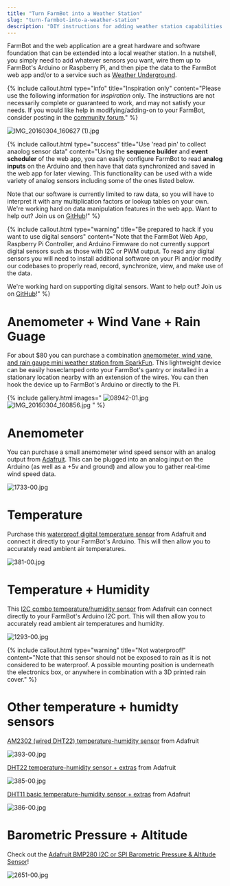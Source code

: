 ```yaml
---
title: "Turn FarmBot into a Weather Station"
slug: "turn-farmbot-into-a-weather-station"
description: "DIY instructions for adding weather station capabilities to your FarmBot"
---
```


FarmBot and the web application are a great hardware and software foundation that can be extended into a local weather station. In a nutshell, you simply need to add whatever sensors you want, wire them up to FarmBot's Arduino or Raspberry Pi, and then pipe the data to the FarmBot web app and/or to a service such as [Weather Underground](https://www.wunderground.com/).

{%
include callout.html
type="info"
title="Inspiration only"
content="Please use the following information for *inspiration* only. The instructions are not necessarily complete or guaranteed to work, and may not satisfy your needs. If you would like help in modifying/adding-on to your FarmBot, consider posting in the [community forum](http://forum.farmbot.org)."
%}



![IMG_20160304_160627 (1).jpg](_images/IMG_20160304_160627_(1).jpg)



{%
include callout.html
type="success"
title="Use 'read pin' to collect anaolog sensor data"
content="Using the **sequence builder** and **event scheduler** of the web app, you can easily configure FarmBot to read **analog inputs** on the Arduino and then have that data synchronized and saved in the web app for later viewing. This functionality can be used with a wide variety of analog sensors including some of the ones listed below.

Note that our software is currently limited to raw data, so you will have to interpret it with any multiplication factors or lookup tables on your own. We're working hard on data manipulation features in the web app. Want to help out? Join us on [GitHub](http://github.com/farmbot)!"
%}



{%
include callout.html
type="warning"
title="Be prepared to hack if you want to use digital sensors"
content="Note that the FarmBot Web App, Raspberry Pi Controller, and Arduino Firmware do not currently support digital sensors such as those with I2C or PWM output. To read any digital sensors you will need to install additional software on your Pi and/or modify our codebases to properly read, record, synchronize, view, and make use of the data.

We're working hard on supporting digital sensors. Want to help out? Join us on [GitHub](http://github.com/farmbot)!"
%}



# Anemometer + Wind Vane + Rain Guage

For about $80 you can purchase a combination [anemometer, wind vane, and rain gauge mini weather station from SparkFun](https://www.sparkfun.com/products/8942). This lightweight device can be easily hoseclamped onto your FarmBot's gantry or installed in a stationary location nearby with an extension of the wires. You can then hook the device up to FarmBot's Arduino or directly to the Pi.

{% include gallery.html images="
![08942-01.jpg](_images/01.jpg)
![IMG_20160304_160856.jpg](_images/IMG_20160304_160856.jpg)
" %}

# Anemometer

You can purchase a small anemometer wind speed sensor with an analog output from [Adafruit](https://www.adafruit.com/products/1733). This can be plugged into an analog input on the Arduino (as well as a +5v and ground) and allow you to gather real-time wind speed data.

![1733-00.jpg](_images/00.jpg)



# Temperature

Purchase this [waterproof digital temperature sensor](https://www.adafruit.com/products/381) from Adafruit and connect it directly to your FarmBot's Arduino. This will then allow you to accurately read ambient air temperatures.

![381-00.jpg](_images/00_02.jpg)



# Temperature + Humidity

This [I2C combo temperature/humidity sensor](https://www.adafruit.com/products/1293) from Adafruit can connect directly to your FarmBot's Arduino I2C port. This will then allow you to accurately read ambient air temperatures and humidity.

![1293-00.jpg](_images/00_03.jpg)



{%
include callout.html
type="warning"
title="Not waterproof!"
content="Note that this sensor should not be exposed to rain as it is not considered to be waterproof. A possible mounting position is underneath the electronics box, or anywhere in combination with a 3D printed rain cover."
%}



# Other temperature + humidty sensors

[AM2302 (wired DHT22) temperature-humidity sensor](https://www.adafruit.com/products/393) from Adafruit

![393-00.jpg](_images/00_04.jpg)

[DHT22 temperature-humidity sensor + extras](https://www.adafruit.com/products/385) from Adafruit

![385-00.jpg](_images/00_05.jpg)

[DHT11 basic temperature-humidity sensor + extras](https://www.adafruit.com/products/386) from Adafruit

![386-00.jpg](_images/00_06.jpg)



# Barometric Pressure + Altitude

Check out the [Adafruit BMP280 I2C or SPI Barometric Pressure & Altitude Sensor](https://www.adafruit.com/products/2651)!

![2651-00.jpg](_images/00_07.jpg)

